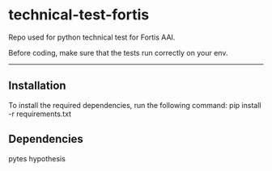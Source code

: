 # technical-test-fortis

Repo used for python technical test for Fortis AAI.

Before coding, make sure that the tests run correctly on your env.

----

## Installation

To install the required dependencies, run the following command:
pip install -r requirements.txt

## Dependencies 
pytes
hypothesis



